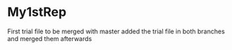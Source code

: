# My1stRep
First trial
file to be merged with master
added the trial file in both branches and merged them afterwards

